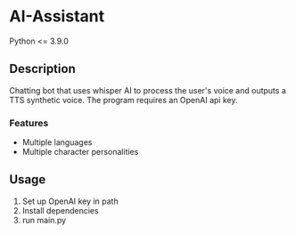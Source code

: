 # AI-Assistant
Python <= 3.9.0  
## Description
Chatting bot that uses whisper AI to process the user's voice and outputs a TTS synthetic voice. The program requires an OpenAI api key.   
### Features
- Multiple languages
- Multiple character personalities
## Usage
1. Set up OpenAI key in path
2. Install dependencies
3. run main.py
